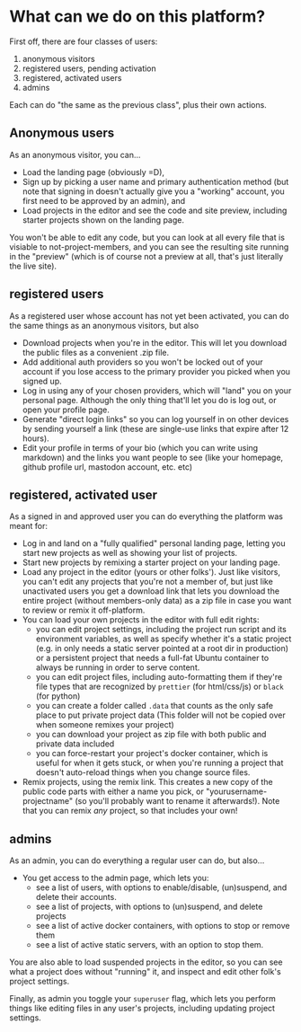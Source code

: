 # What can we do on this platform?

First off, there are four classes of users:

1. anonymous visitors
2. registered users, pending activation
3. registered, activated users
4. admins

Each can do "the same as the previous class", plus their own actions.

## Anonymous users

As an anonymous visitor, you can...

- Load the landing page (obviously =D),
- Sign up by picking a user name and primary authentication method (but note that signing in doesn't actually give you a "working" account, you first need to be approved by an admin), and
- Load projects in the editor and see the code and site preview, including starter projects shown on the landing page.

You won't be able to edit any code, but you can look at all every file that is visiable to not-project-members, and you can see the resulting site running in the "preview" (which is of course not a preview at all, that's just literally the live site).

## registered users

As a registered user whose account has not yet been activated, you can do the same things as an anonymous visitors, but also

- Download projects when you're in the editor. This will let you download the public files as a convenient .zip file.
- Add additional auth providers so you won't be locked out of your account if you lose access to the primary provider you picked when you signed up.
- Log in using any of your chosen providers, which will "land" you on your personal page. Although the only thing that'll let you do is log out, or open your profile page.
- Generate "direct login links" so you can log yourself in on other devices by sending yourself a link (these are single-use links that expire after 12 hours).
- Edit your profile in terms of your bio (which you can write using markdown) and the links you want people to see (like your homepage, github profile url, mastodon account, etc. etc)

## registered, activated user

As a signed in and approved user you can do everything the platform was meant for:

- Log in and land on a "fully qualified" personal landing page, letting you start new projects as well as showing your list of projects.
- Start new projects by remixing a starter project on your landing page.
- Load any project in the editor (yours or other folks'). Just like visitors, you can't edit any projects that you're not a member of, but just like unactivated users you get a download link that lets you download the entire project (without members-only data) as a zip file in case you want to review or remix it off-platform.
- You can load your own projects in the editor with full edit rights:
  - you can edit project settings, including the project run script and its environment variables, as well as specify whether it's a static project (e.g. in only needs a static server pointed at a root dir in production) or a persistent project that needs a full-fat Ubuntu container to always be running in order to serve content.
  - you can edit project files, including auto-formatting them if they're file types that are recognized by `prettier` (for html/css/js) or `black` (for python)
  - you can create a folder called `.data` that counts as the only safe place to put private project data (This folder will not be copied over when someone remixes your project)
  - you can download your project as zip file with both public and private data included
  - you can force-restart your project's docker container, which is useful for when it gets stuck, or when you're running a project that doesn't auto-reload things when you change source files.
- Remix projects, using the remix link. This creates a new copy of the public code parts with either a name you pick, or "yourusername-projectname" (so you'll probably want to rename it afterwards!). Note that you can remix _any_ project, so that includes your own!

## admins

As an admin, you can do everything a regular user can do, but also...

- You get access to the admin page, which lets you:
  - see a list of users, with options to enable/disable, (un)suspend, and delete their accounts.
  - see a list of projects, with options to (un)suspend, and delete projects
  - see a list of active docker containers, with options to stop or remove them
  - see a list of active static servers, with an option to stop them.

You are also able to load suspended projects in the editor, so you can see what a project does without "running" it, and inspect and edit other folk's project settings.

Finally, as admin you toggle your `superuser` flag, which lets you perform things like editing files in any user's projects, including updating project settings.
